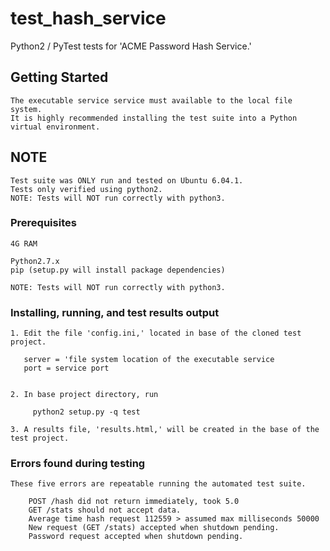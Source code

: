 # test_hash_service

Python2 / PyTest tests for 'ACME Password Hash Service.'

## Getting Started
```
The executable service service must available to the local file system.
It is highly recommended installing the test suite into a Python virtual environment.
```

## NOTE
```
Test suite was ONLY run and tested on Ubuntu 6.04.1.
Tests only verified using python2.
NOTE: Tests will NOT run correctly with python3.
```

### Prerequisites
```
4G RAM

Python2.7.x
pip (setup.py will install package dependencies)

NOTE: Tests will NOT run correctly with python3.
```

### Installing, running, and test results output
```
1. Edit the file 'config.ini,' located in base of the cloned test project.

   server = 'file system location of the executable service
   port = service port 


2. In base project directory, run

     python2 setup.py -q test

3. A results file, 'results.html,' will be created in the base of the test project.

```

### Errors found during testing
```
These five errors are repeatable running the automated test suite.

    POST /hash did not return immediately, took 5.0
    GET /stats should not accept data.
    Average time hash request 112559 > assumed max milliseconds 50000
    New request (GET /stats) accepted when shutdown pending.
    Password request accepted when shutdown pending.
